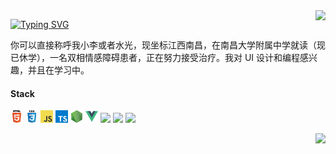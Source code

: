 
<!--
**xwtlt/xwtlt** is a ✨ _special_ ✨ repository because its `README.md` (this file) appears on your GitHub profile.

Here are some ideas to get you started:

- 🔭 I’m currently working on ...
- 🌱 I’m currently learning ...
- 👯 I’m looking to collaborate on ...
- 🤔 I’m looking for help with ...
- 💬 Ask me about ...
- 📫 How to reach me: ...
- 😄 Pronouns: ...
- ⚡ Fun fact: ...
-->

<a href="https://github.com/xwtlt">
  <img align="right" src="https://github-readme-stats.vercel.app/api?username=xwtlt&show_icons=true&theme=radical" />
</a>

<a align="center" href="https://github.com/xwtlt"><img src="https://readme-typing-svg.demolab.com?font=Noto+Sans+SC&weight=300&size=25&pause=1000&random=false&width=435&lines=%F0%9F%91%8B+%E8%BF%99%E9%87%8C%E6%98%AF%E6%9D%8E%E6%B0%B4%E5%85%89liwtlt+(%E5%87%8C%E6%BC%931307);%F0%9F%91%8B+Here+is+linli%231307" alt="Typing SVG" /></a>

你可以直接称呼我小李或者水光，现坐标江西南昌，在南昌大学附属中学就读（现已休学），一名双相情感障碍患者，正在努力接受治疗。我对 UI 设计和编程感兴趣，并且在学习中。

#### Stack
<code><img height="20" src="https://raw.githubusercontent.com/github/explore/80688e429a7d4ef2fca1e82350fe8e3517d3494d/topics/html/html.png" /></code>
<code><img height="20" src="https://raw.githubusercontent.com/github/explore/80688e429a7d4ef2fca1e82350fe8e3517d3494d/topics/css/css.png" /></code>
<code><img height="20" src="https://raw.githubusercontent.com/github/explore/80688e429a7d4ef2fca1e82350fe8e3517d3494d/topics/javascript/javascript.png"></code>
<code><img height="20" src="https://raw.githubusercontent.com/github/explore/80688e429a7d4ef2fca1e82350fe8e3517d3494d/topics/typescript/typescript.png"/></code>
<code><img height="20" src="https://raw.githubusercontent.com/github/explore/80688e429a7d4ef2fca1e82350fe8e3517d3494d/topics/nodejs/nodejs.png"/></code>
<code><img height="20" src="https://raw.githubusercontent.com/github/explore/80688e429a7d4ef2fca1e82350fe8e3517d3494d/topics/vue/vue.png"/></code>
<code><img height="20" src="https://avatars.githubusercontent.com/u/1609975?s=200&v=4"/></code>
<code><img height="20" src="https://avatars.githubusercontent.com/u/14101776?s=200&v=4"/></code>
<code><img height="20" src="https://img.js.design/assets/teamAvatarImg/611e566836cccfef607cdff81672799562044.png"/></code>

<a href="https://wakatime.com/@xwtlt">
  <img align="right" src="https://github-readme-stats.vercel.app/api/wakatime?username=xwtlt&layout=compact&theme=radical" />
</a>
